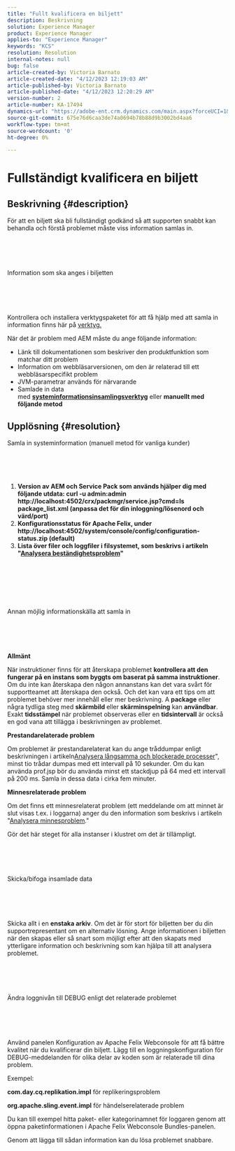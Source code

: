 ```yaml
---
title: "Fullt kvalificera en biljett"
description: Beskrivning
solution: Experience Manager
product: Experience Manager
applies-to: "Experience Manager"
keywords: "KCS"
resolution: Resolution
internal-notes: null
bug: false
article-created-by: Victoria Barnato
article-created-date: "4/12/2023 12:19:03 AM"
article-published-by: Victoria Barnato
article-published-date: "4/12/2023 12:20:29 AM"
version-number: 2
article-number: KA-17494
dynamics-url: "https://adobe-ent.crm.dynamics.com/main.aspx?forceUCI=1&pagetype=entityrecord&etn=knowledgearticle&id=81aecc9b-c7d8-ed11-a7c7-6045bd006e5a"
source-git-commit: 675e76d6caa3de74a0694b78b88d9b3002bd4aa6
workflow-type: tm+mt
source-wordcount: '0'
ht-degree: 0%

---
```


# Fullständigt kvalificera en biljett

## Beskrivning {#description}


För att en biljett ska bli fullständigt godkänd så att supporten snabbt kan behandla och förstå problemet måste viss information samlas in.
<br><br><br><br> <br><br>Information som ska anges i biljetten<br><br><br><br> <br><br>
Kontrollera och installera verktygspaketet för att få hjälp med att samla in information finns här på [verktyg.](https://helpx.adobe.com/experience-manager/kb/index/tools.html)

När det är problem med AEM måste du ange följande information:

- Länk till dokumentationen som beskriver den produktfunktion som matchar ditt problem
- Information om webbläsarversionen, om den är relaterad till ett webbläsarspecifikt problem
- JVM-parametrar används för närvarande
- Samlade in data med <b>[systeminformationsinsamlingsverktyg](https://helpx.adobe.com/experience-manager/kb/support-info-collector.html)</b> eller <b>manuellt med följande metod</b>



## Upplösning {#resolution}

Samla in systeminformation (manuell metod för vanliga kunder)<br><br><br><br> 
1. <b>Version av AEM och Service Pack som används hjälper dig med följande utdata: curl -u admin:admin http://localhost:4502/crx/packmgr/service.jsp?cmd=ls package_list.xml (anpassa det för din inloggning/lösenord och värd/port)</b>
2. <b>Konfigurationsstatus för Apache Felix, under http://localhost:4502/system/console/config/configuration-status.zip (default)</b>
3. <b>Lista över filer och loggfiler i filsystemet, som beskrivs i artikeln &quot;[Analysera beständighetsproblem](https://helpx.adobe.com/experience-manager/kb/AnalyzePersistenceProblems.html)&quot;</b>

<br><br><br><br> <br><br>Annan möjlig informationskälla att samla in<br><br><br><br> <br><br>
<b>Allmänt</b>

När instruktioner finns för att återskapa problemet <b>kontrollera att den fungerar på en instans som byggts om baserat på samma instruktioner</b>. Om du inte kan återskapa den någon annanstans kan det vara svårt för supportteamet att återskapa den också. Och det kan vara ett tips om att problemet behöver mer innehåll eller mer beskrivning.
A <b>package</b> eller några tydliga steg med <b>skärmbild </b>eller<b> skärminspelning</b> kan <b>användbar</b>. Exakt <b>tidsstämpel</b> när problemet observeras eller en <b>tidsintervall</b> är också en god vana att tillägga i beskrivningen av problemet.

<b>Prestandarelaterade problem</b>

Om problemet är prestandarelaterat kan du ange tråddumpar enligt beskrivningen i artikeln[Analysera långsamma och blockerade processer](https://helpx.adobe.com/experience-manager/kb/AnalyzeSlowAndBlockedProcesses.html)&quot;, minst tio trådar dumpas med ett intervall på 10 sekunder. Om du kan använda prof.jsp bör du använda minst ett stackdjup på 64 med ett intervall på 200 ms. Samla in dessa data i cirka fem minuter.

<b>Minnesrelaterade problem</b>

Om det finns ett minnesrelaterat problem (ett meddelande om att minnet är slut visas t.ex. i loggarna) anger du den information som beskrivs i artikeln &quot;[Analysera minnesproblem](https://experienceleague.adobe.com/docs/experience-cloud-kcs/kbarticles/KA-17482.html).&quot;

Gör det här steget för alla instanser i klustret om det är tillämpligt.
<br><br><br><br> <br><br>Skicka/bifoga insamlade data<br><br><br><br> <br><br>
Skicka allt i en <b>enstaka arkiv</b>. Om det är för stort för biljetten ber du din supportrepresentant om en alternativ lösning. Ange informationen i biljetten när den skapas eller så snart som möjligt efter att den skapats med ytterligare information och beskrivning som kan hjälpa till att analysera problemet.
<br><br><br><br> <br><br>Ändra loggnivån till DEBUG enligt det relaterade problemet<br><br><br><br> <br><br>
Använd panelen Konfiguration av Apache Felix Webconsole för att få bättre kvalitet när du kvalificerar din biljett. Lägg till en loggningskonfiguration för DEBUG-meddelanden för olika delar av koden som är relaterade till dina problem.

Exempel:

<b>com.day.cq.replikation.impl</b> för replikeringsproblem

<b>org.apache.sling.event.impl</b> för händelserelaterade problem

Du kan till exempel hitta paket- eller kategorinamnet för loggaren genom att öppna paketinformationen i Apache Felix Webconsole Bundles-panelen.

Genom att lägga till sådan information kan du lösa problemet snabbare.
